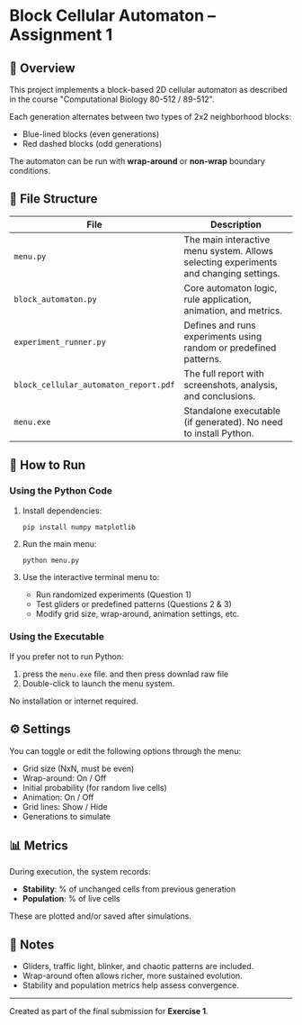 # Block Cellular Automaton – Assignment 1

## 🧠 Overview

This project implements a block-based 2D cellular automaton as described in the course "Computational Biology 80-512 / 89-512".

Each generation alternates between two types of 2x2 neighborhood blocks:
- Blue-lined blocks (even generations)
- Red dashed blocks (odd generations)

The automaton can be run with **wrap-around** or **non-wrap** boundary conditions.

## 📁 File Structure

| File | Description |
|------|-------------|
| `menu.py` | The main interactive menu system. Allows selecting experiments and changing settings. |
| `block_automaton.py` | Core automaton logic, rule application, animation, and metrics. |
| `experiment_runner.py` | Defines and runs experiments using random or predefined patterns. |
| `block_cellular_automaton_report.pdf` | The full report with screenshots, analysis, and conclusions. |
| `menu.exe` | Standalone executable (if generated). No need to install Python. |

## 🚀 How to Run

### Using the Python Code
1. Install dependencies:
   ```
   pip install numpy matplotlib
   ```

2. Run the main menu:
   ```
   python menu.py
   ```

3. Use the interactive terminal menu to:
   - Run randomized experiments (Question 1)
   - Test gliders or predefined patterns (Questions 2 & 3)
   - Modify grid size, wrap-around, animation settings, etc.

### Using the Executable
If you prefer not to run Python:

1. press the `menu.exe` file. and then press downlad raw file
2. Double-click to launch the menu system.

No installation or internet required.

## ⚙️ Settings

You can toggle or edit the following options through the menu:
- Grid size (NxN, must be even)
- Wrap-around: On / Off
- Initial probability (for random live cells)
- Animation: On / Off
- Grid lines: Show / Hide
- Generations to simulate

## 📊 Metrics

During execution, the system records:
- **Stability**: % of unchanged cells from previous generation
- **Population**: % of live cells

These are plotted and/or saved after simulations.

## 📌 Notes

- Gliders, traffic light, blinker, and chaotic patterns are included.
- Wrap-around often allows richer, more sustained evolution.
- Stability and population metrics help assess convergence.

---

Created as part of the final submission for **Exercise 1**.
